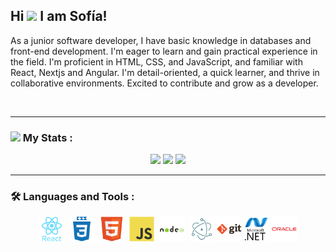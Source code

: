 ## Hi <img src="https://media.giphy.com/media/hvRJCLFzcasrR4ia7z/giphy.gif" width="30px"/> I am Sofía! 

As a junior software developer, I have basic knowledge in databases and front-end development. I'm eager to learn and gain practical experience in the field. I'm proficient in HTML, CSS, and JavaScript, and familiar with React, Nextjs and Angular. I'm detail-oriented, a quick learner, and thrive in collaborative environments. Excited to contribute and grow as a developer.
<div>
<img src="https://komarev.com/ghpvc/?username=your-github-sofiademonasterio&style=flat-square&color=blueviolet" alt=""/>
</div>

---

### <img src="https://media.tenor.com/8McIGu0Tf_QAAAAi/fire-joypixels.gif" width="30px"/> My Stats :
<p align = "center">
  <img src = "https://github-readme-stats.vercel.app/api?username=sofiademonasterio&show_icons=true&theme=midnight-purple&bg_color=0D1117&border_color=9745F5" width=400>
  <img src = "http://github-readme-streak-stats.herokuapp.com?user=sofiademonasterio&theme=midnight-purple&border=9745F5&background=0D1117" width=400>
  <img src = "https://github-readme-stats.vercel.app/api/top-langs/?username=sofiademonasterio&layout=compact&theme=midnight-purple&bg_color=0D1117&border_color=9745F5">
</p>

---
### :hammer_and_wrench: Languages and Tools :
<div align = "center">
  <img src="https://github.com/devicons/devicon/blob/master/icons/react/react-original-wordmark.svg" title="React" alt="React" width="40" height="40"/>&nbsp;
  <img src="https://github.com/devicons/devicon/blob/master/icons/css3/css3-plain-wordmark.svg"  title="CSS3" alt="CSS" width="40" height="40"/>&nbsp;
  <img src="https://github.com/devicons/devicon/blob/master/icons/html5/html5-original.svg" title="HTML5" alt="HTML" width="40" height="40"/>&nbsp;
  <img src="https://github.com/devicons/devicon/blob/master/icons/javascript/javascript-original.svg" title="JavaScript" alt="JavaScript" width="40" height="40"/>&nbsp;
  <img src="https://github.com/devicons/devicon/blob/master/icons/nodejs/nodejs-original-wordmark.svg" title="NodeJS" alt="NodeJS" width="40" height="40"/>&nbsp;
  <img src="https://github.com/devicons/devicon/blob/master/icons/electron/electron-original.svg" title="Electron" **alt="Git" width="40" height="40"/>
  <img src="https://github.com/devicons/devicon/blob/master/icons/git/git-original-wordmark.svg" title="Git" **alt="Git" width="40" height="40"/>
  <img src="https://github.com/devicons/devicon/blob/master/icons/dot-net/dot-net-original-wordmark.svg" title="DotNet" **alt="Git" width="40" height="40"/>
  <img src="https://github.com/devicons/devicon/blob/master/icons/oracle/oracle-original.svg" title="Oracle" **alt="Git" width="40" height="40"/>
</div>
